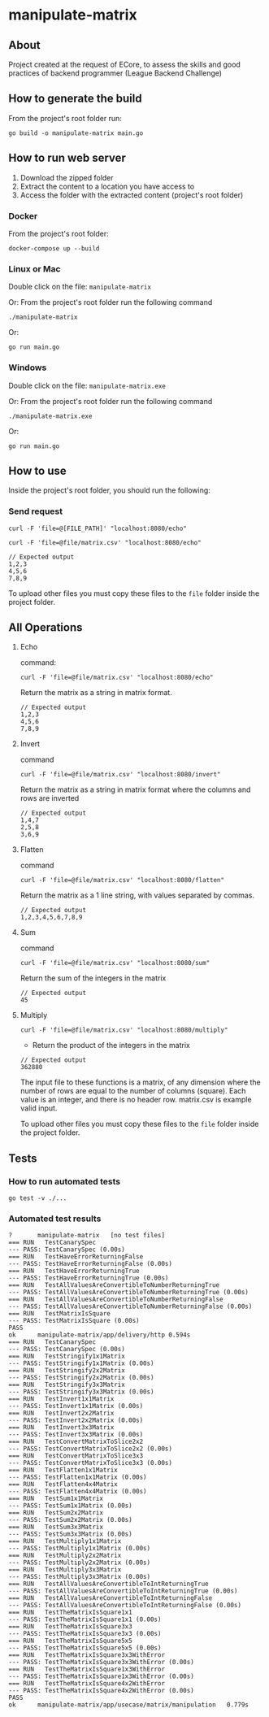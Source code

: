 # manipulate-matrix

## About

Project created at the request of ECore, to assess the skills and good practices of backend programmer (League Backend Challenge)

## How to generate the build

From the project's root folder run:

```
go build -o manipulate-matrix main.go
```

## How to run web server

1. Download the zipped folder
2. Extract the content to a location you have access to
3. Access the folder with the extracted content (project's root folder)

### Docker

From the project's root folder:

```
docker-compose up --build
```

### Linux or Mac

Double click on the file: `manipulate-matrix`

Or:
From the project's root folder run the following command

```
./manipulate-matrix
```

Or:

```
go run main.go
```

### Windows

Double click on the file: `manipulate-matrix.exe`

Or:
From the project's root folder run the following command

```
./manipulate-matrix.exe
```

Or:

```
go run main.go
```

## How to use

Inside the project's root folder, you should run the following:

### Send request

```
curl -F 'file=@[FILE_PATH]' "localhost:8080/echo"
```

```
curl -F 'file=@file/matrix.csv' "localhost:8080/echo"
```

```
// Expected output
1,2,3
4,5,6
7,8,9
```

To upload other files you must copy these files to the `file` folder inside the project folder.

## All Operations

1. Echo

    command:

    ```
    curl -F 'file=@file/matrix.csv' "localhost:8080/echo"
    ```

    Return the matrix as a string in matrix format.

    ```
    // Expected output
    1,2,3
    4,5,6
    7,8,9
    ```

2. Invert

    command

    ```
    curl -F 'file=@file/matrix.csv' "localhost:8080/invert"
    ```

    Return the matrix as a string in matrix format where the columns and rows are inverted

    ```
    // Expected output
    1,4,7
    2,5,8
    3,6,9
    ```

3. Flatten

    command

    ```
    curl -F 'file=@file/matrix.csv' "localhost:8080/flatten"
    ```

    Return the matrix as a 1 line string, with values separated by commas.

    ```
    // Expected output
    1,2,3,4,5,6,7,8,9
    ```

4. Sum

    command

    ```
    curl -F 'file=@file/matrix.csv' "localhost:8080/sum"
    ```

    Return the sum of the integers in the matrix

    ```
    // Expected output
    45
    ```

5. Multiply

    ```
    curl -F 'file=@file/matrix.csv' "localhost:8080/multiply"
    ```

    - Return the product of the integers in the matrix

    ```
    // Expected output
    362880
    ```

    The input file to these functions is a matrix, of any dimension where the number of rows are equal to the number of columns (square). Each value is an integer, and there is no header row. matrix.csv is example valid input.

    To upload other files you must copy these files to the `file` folder inside the project folder.

## Tests

### How to run automated tests

```
go test -v ./...
```

### Automated test results

```
?   	manipulate-matrix	[no test files]
=== RUN   TestCanarySpec
--- PASS: TestCanarySpec (0.00s)
=== RUN   TestHaveErrorReturningFalse
--- PASS: TestHaveErrorReturningFalse (0.00s)
=== RUN   TestHaveErrorReturningTrue
--- PASS: TestHaveErrorReturningTrue (0.00s)
=== RUN   TestAllValuesAreConvertibleToNumberReturningTrue
--- PASS: TestAllValuesAreConvertibleToNumberReturningTrue (0.00s)
=== RUN   TestAllValuesAreConvertibleToNumberReturningFalse
--- PASS: TestAllValuesAreConvertibleToNumberReturningFalse (0.00s)
=== RUN   TestMatrixIsSquare
--- PASS: TestMatrixIsSquare (0.00s)
PASS
ok  	manipulate-matrix/app/delivery/http	0.594s
=== RUN   TestCanarySpec
--- PASS: TestCanarySpec (0.00s)
=== RUN   TestStringify1x1Matrix
--- PASS: TestStringify1x1Matrix (0.00s)
=== RUN   TestStringify2x2Matrix
--- PASS: TestStringify2x2Matrix (0.00s)
=== RUN   TestStringify3x3Matrix
--- PASS: TestStringify3x3Matrix (0.00s)
=== RUN   TestInvert1x1Matrix
--- PASS: TestInvert1x1Matrix (0.00s)
=== RUN   TestInvert2x2Matrix
--- PASS: TestInvert2x2Matrix (0.00s)
=== RUN   TestInvert3x3Matrix
--- PASS: TestInvert3x3Matrix (0.00s)
=== RUN   TestConvertMatrixToSlice2x2
--- PASS: TestConvertMatrixToSlice2x2 (0.00s)
=== RUN   TestConvertMatrixToSlice3x3
--- PASS: TestConvertMatrixToSlice3x3 (0.00s)
=== RUN   TestFlatten1x1Matrix
--- PASS: TestFlatten1x1Matrix (0.00s)
=== RUN   TestFlatten4x4Matrix
--- PASS: TestFlatten4x4Matrix (0.00s)
=== RUN   TestSum1x1Matrix
--- PASS: TestSum1x1Matrix (0.00s)
=== RUN   TestSum2x2Matrix
--- PASS: TestSum2x2Matrix (0.00s)
=== RUN   TestSum3x3Matrix
--- PASS: TestSum3x3Matrix (0.00s)
=== RUN   TestMultiply1x1Matrix
--- PASS: TestMultiply1x1Matrix (0.00s)
=== RUN   TestMultiply2x2Matrix
--- PASS: TestMultiply2x2Matrix (0.00s)
=== RUN   TestMultiply3x3Matrix
--- PASS: TestMultiply3x3Matrix (0.00s)
=== RUN   TestAllValuesAreConvertibleToIntReturningTrue
--- PASS: TestAllValuesAreConvertibleToIntReturningTrue (0.00s)
=== RUN   TestAllValuesAreConvertibleToIntReturningFalse
--- PASS: TestAllValuesAreConvertibleToIntReturningFalse (0.00s)
=== RUN   TestTheMatrixIsSquare1x1
--- PASS: TestTheMatrixIsSquare1x1 (0.00s)
=== RUN   TestTheMatrixIsSquare3x3
--- PASS: TestTheMatrixIsSquare3x3 (0.00s)
=== RUN   TestTheMatrixIsSquare5x5
--- PASS: TestTheMatrixIsSquare5x5 (0.00s)
=== RUN   TestTheMatrixIsSquare3x3WithError
--- PASS: TestTheMatrixIsSquare3x3WithError (0.00s)
=== RUN   TestTheMatrixIsSquare1x3WithError
--- PASS: TestTheMatrixIsSquare1x3WithError (0.00s)
=== RUN   TestTheMatrixIsSquare4x2WithError
--- PASS: TestTheMatrixIsSquare4x2WithError (0.00s)
PASS
ok  	manipulate-matrix/app/usecase/matrix/manipulation	0.779s
```

